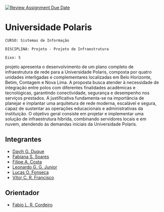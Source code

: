 [![Review Assignment Due Date](https://classroom.github.com/assets/deadline-readme-button-22041afd0340ce965d47ae6ef1cefeee28c7c493a6346c4f15d667ab976d596c.svg)](https://classroom.github.com/a/yI2ip9hY)
# Universidade Polaris

`CURSO: Sistemas de Informação`

`DISCIPLINA: Projeto - Projeto de Infraestrutura`

`Eixo: 5`

 projeto apresenta o desenvolvimento de um plano completo de infraestrutura de rede para a Universidade Polaris, composta por quatro unidades interligadas e complementares localizadas em Belo Horizonte, Betim, Contagem e Nova Lima. A proposta busca atender à necessidade de integração entre polos com diferentes finalidades acadêmicas e tecnológicas, garantindo conectividade, segurança e desempenho nos serviços prestados. A justificativa fundamenta-se na importância de planejar e implantar uma arquitetura de rede moderna, escalável e segura, capaz de sustentar as operações educacionais e administrativas da instituição. O objetivo geral consiste em projetar e implementar uma solução de infraestrutura híbrida, combinando servidores locais e em nuvem, atendendo às demandas iniciais da Universidade Polaris.

## Integrantes

* [Davih G. Duque](mailto:davih.duque@sga.pucminas.br)
* [Fabiana S. Soares](mailto:fabiana.soares@sga.pucminas.br)
* [Filipe A. Costa](mailto:filipe.acacio@sga.pucminas.br)
* [Leonardo G. G. Junior](mailto:1478100@sga.pucminas.br)
* [Lucas O. Fonseca](mailto:1374039@sga.pucminas.br)
* [Vítor C. R. Francisco](mailto:1374039@sga.pucminas.br)



## Orientador

* [Fabio L. R. Cordeiro](mailto:483193@sga.pucminas.br)


